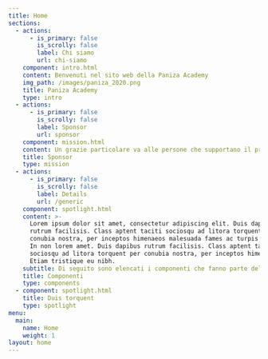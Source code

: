 ```yaml
---
title: Home
sections:
  - actions:
      - is_primary: false
        is_scrolly: false
        label: Chi siamo
        url: chi-siamo
    component: intro.html
    content: Benvenuti nel sito web della Paniza Academy
    img_path: /images/paniza_2020.png
    title: Paniza Academy
    type: intro
  - actions:
      - is_primary: false
        is_scrolly: false
        label: Sponsor
        url: sponsor
    component: mission.html
    content: Un grazie particolare va alle persone che supportano il progetto.
    title: Sponsor
    type: mission
  - actions:
      - is_primary: false
        is_scrolly: false
        label: Details
        url: /generic
    component: spotlight.html
    content: >-
      Lorem ipsum dolor sit amet, consectetur adipiscing elit. Duis dapibus
      rutrum facilisis. Class aptent taciti sociosqu ad litora torquent per
      conubia nostra, per inceptos himenaeos malesuada fames ac turpis egestas.
      In non lorem amet. Duis dapibus rutrum facilisis. Class aptent taciti
      sociosqu ad litora torquent per conubia nostra, per inceptos himenaeos.
      Etiam tristique eu nibh.
    subtitle: Di seguito sono elencati i componenti che fanno parte della Paniza Academy
    title: Componenti
    type: components
  - component: spotlight.html
    title: Duis torquent
    type: spotlight
menu:
  main:
    name: Home
    weight: 1
layout: home
---
```


